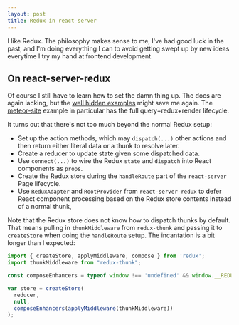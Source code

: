 ```yaml
---
layout: post
title: Redux in react-server
---
```


I like Redux. The philosophy makes sense to me, I've had good luck in the past, and I'm doing everything I can to avoid getting swept up by new ideas everytime I try my hand at frontend development.

On react-server-redux
---
Of course I still have to learn how to set the damn thing up. The docs are again lacking, but the [well hidden examples](https://github.com/redfin/react-server/blob/master/packages/react-server-examples) might save me again. The [meteor-site](https://github.com/redfin/react-server/tree/master/packages/react-server-examples/meteor-site) example in particular has the full query+redux+render lifecycle.

It turns out that there's not too much beyond the normal Redux setup:

 * Set up the action methods, which may `dispatch(...)` other actions and then return either literal data or a thunk to resolve later.
 * Create a reducer to update state given some dispatched data.
 * Use `connect(...)` to wire the Redux `state` and `dispatch` into React components as `props`.
 * Create the Redux store during the `handleRoute` part of the `react-server` Page lifecycle.
 * Use `ReduxAdapter` and `RootProvider` from `react-server-redux` to defer React component processing based on the Redux store contents instead of a normal thunk,

Note that the Redux store does not know how to dispatch thunks by default. That means pulling in `thunkMiddleware` from `redux-thunk` and passing it to `createStore` when doing the `handleRoute` setup. The incantation is a bit longer than I expected:

```javascript
import { createStore, applyMiddleware, compose } from 'redux';
import thunkMiddleware from "redux-thunk";

const composeEnhancers = typeof window !== 'undefined' && window.__REDUX_DEVTOOLS_EXTENSION_COMPOSE__ || compose;

var store = createStore(
  reducer,
  null,
  composeEnhancers(applyMiddleware(thunkMiddleware))
);
```
